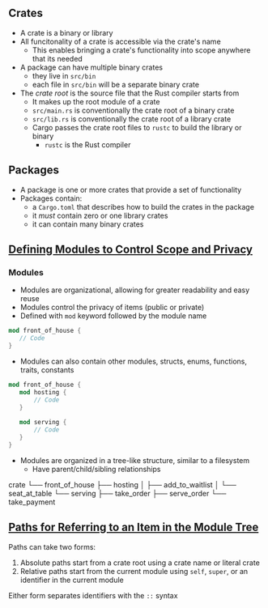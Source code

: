 ## Crates
- A crate is a binary or library
- All funcitonality of a crate is accessible via the crate's name
	- This enables bringing a crate's functionality into scope anywhere that its needed
- A package can have multiple binary crates
	- they live in `src/bin`
	- each file in `src/bin` will be a separate binary crate
- The *crate root* is the source file that the Rust compiler starts from
	- It makes up the root module of a crate
	-  `src/main.rs` is conventionally the crate root of a binary crate
	-  `src/lib.rs` is conventionally the crate root of a library crate
	-  Cargo passes the crate root files to `rustc` to build the library or binary
		-  `rustc` is the Rust compiler

## Packages
- A package is one or more crates that provide a set of functionality
- Packages contain:
	-  a `Cargo.toml` that describes how to build the crates in the package
	- it *must* contain zero or one library crates
	- it can contain many binary crates 

## [Defining Modules to Control Scope and Privacy](https://doc.rust-lang.org/book/ch07-02-defining-modules-to-control-scope-and-privacy.html#defining-modules-to-control-scope-and-privacy) 

### Modules

 - Modules are organizational, allowing for greater readability and easy reuse
 - Modules control the privacy of items (public or private)
 - Defined with `mod` keyword followed by the module name
 ```rust
 mod front_of_house {
 	// Code
 }
 ```
 - Modules can also contain other modules, structs, enums, functions, traits, constants
 ```rust
 mod front_of_house {
 	mod hosting {
		// Code
	}
	
	mod serving {
		// Code
	}
 }
 ```
 - Modules are organized in a tree-like structure, similar to a filesystem
	 - Have parent/child/sibling relationships
 
crate
  └── front_of_house
    ├── hosting
    │   ├── add_to_waitlist
    │   └── seat_at_table
    └── serving
         ├── take_order
         ├── serve_order
         └── take_payment

## [Paths for Referring to an Item in the Module Tree](https://doc.rust-lang.org/book/ch07-03-paths-for-referring-to-an-item-in-the-module-tree.html)

Paths can take two forms:
1. Absolute paths start from a crate root using a crate name or literal crate
2. Relative paths start from the current module using `self`, `super`, or an identifier in the current module

Either form separates identifiers with the `::` syntax


